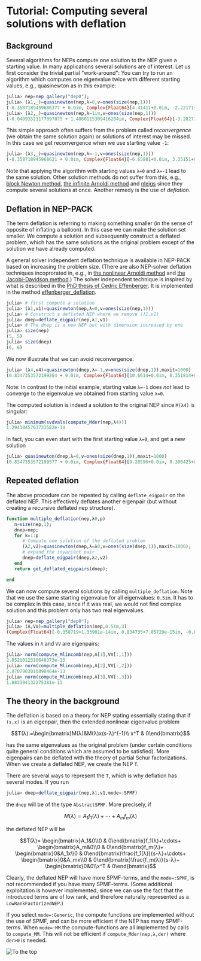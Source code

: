# Tutorial: Computing several solutions with deflation

## Background
Several algorithms for NEPs compute one solution to the NEP
given a starting value. In many applications several
solutions are of interest. Let us first consider the trivial partial
"work-around": You can try to
run an algorithm which computes one eigenvalue twice with
different starting values, e.g., quasinewton as in this
example:
```julia
julia> nep=nep_gallery("dep0");
julia> (λ1,_)=quasinewton(nep,λ=0,v=ones(size(nep,1)))
(-0.3587189459686377 + 0.0im, Complex{Float64}[4.41411+0.0im, -2.22171+0.0im, 4.31544+0.0im, -7.76501+0.0im, -9.51261+0.0im])
julia> (λ2,_)=quasinewton(nep,λ=1im,v=ones(size(nep,1)))
(-0.04093521177097875 + 1.4860115309416284im, Complex{Float64}[-3.28271+11.7399im, 5.08623-8.05479im, 7.16697-6.25547im, -2.69349+4.63954im, -9.91065+14.4678im])
```
This simple approach often suffers from the problem called *reconvergence* (we obtain the
same solution again) or solutions of interest may be missed. In this case we get
reconvergence when we use starting value `-1`:
```julia
julia> (λ3,_)=quasinewton(nep,λ=-1,v=ones(size(nep,1)))
(-0.358718945968621 + 0.0im, Complex{Float64}[-6.65881+0.0im, 3.35151+0.0im, -6.50997+0.0im, 11.7137+0.0im, 14.3501+0.0im])
```
Note that applying the algorithm with starting values `λ=0` and `λ=-1` lead to the same solution.
Other solution methods do not suffer from this, e.g.,
[block Newton method](methods.md#NonlinearEigenproblems.NEPSolver.blocknewton),
[the infinite Arnoldi method](methods.md#NonlinearEigenproblems.NEPSolver.iar)
and
[nleigs](methods.md#NonlinearEigenproblems.NEPSolver.nleigs)
since they compute several solutions at once.
Another remedy is the use of *deflation*.

## Deflation in NEP-PACK

The term deflation is referring to making
something smaller (in the sense of opposite of inflating a balloon). In this case we can make the solution set smaller. We compute a solution and subsequently
construct a deflated problem, which has the same solutions as the original
problem except of the solution we have already computed.

A general solver independent deflation technique is available in NEP-PACK based on increasing
the problem size.
(There are also NEP-solver deflation techniques incoprorated in, e.g., in [the nonlinear Arnoldi method](methods.md#NonlinearEigenproblems.NEPSolver.nlar) and [the Jacobi-Davidson method](methods.md#NonlinearEigenproblems.NEPSolver.jd_betcke).)
The solver independent technique is inspired by what is described in the [PhD thesis
of Cedric Effenberger](http://sma.epfl.ch/~anchpcommon/students/effenberger.pdf).
It is implemented in the method [effenberger_deflation](transformations.md#NonlinearEigenproblems.NEPTypes.effenberger_deflation).

```julia
julia> # first compute a solution
julia> (λ1,v1)=quasinewton(nep,λ=0,v=ones(size(nep,1)))
julia> # Construct a deflated NEP where we remove (λ1,v1)
julia> dnep=deflate_eigpair(nep,λ1,v1)
julia> # The dnep is a new NEP but with dimension increased by one
julia> size(nep)
(5, 5)
julia> size(dnep)
(6, 6)
```
We now illustrate that we can avoid reconvergence:
```julia
julia> (λ4,v4)=quasinewton(dnep,λ=-1,v=ones(size(dnep,1)),maxit=1000)
(0.8347353572199264 + 0.0im, Complex{Float64}[10.6614+0.0im, 0.351814+0.0im, -0.940539+0.0im, 1.10798+0.0im, 3.53392+0.0im, -0.447213+0.0im])
```
Note: In contrast to the initial example, starting value `λ=-1` does *not* lead to converge to the eigenvalue we obtained from starting value `λ=0`.

The computed solution is indeed a solution to the original NEP since `M(λ4)` is singular:
```julia
julia> minimum(svdvals(compute_Mder(nep,λ4)))
1.2941045763733582e-14
```
In fact, you can even start with the first starting value `λ=0`, and get a new solution
```julia
julia> quasinewton(dnep,λ=0,v=ones(size(dnep,1)),maxit=1000)
(0.8347353572199577 + 0.0im, Complex{Float64}[9.28596+0.0im, 0.306425+0.0im, -0.819196+0.0im, 0.965031+0.0im, 3.07799+0.0im, -0.389516+0.0im])
```

## Repeated deflation

The above procedure can be repeated by calling `deflate_eigpair` on
the deflated NEP. This effectively deflates another eigenpair
(but without creating a recursive deflated nep structure).


```julia
function multiple_deflation(nep,λ0,p)
   n=size(nep,1);
   dnep=nep;
   for k=1:p
      # Compute one solution of the deflated problem
      (λ2,v2)=quasinewton(dnep,λ=λ0,v=ones(size(dnep,1)),maxit=1000);
      # expand the invariant pair
      dnep=deflate_eigpair(dnep,λ2,v2)
   end
   return get_deflated_eigpairs(dnep);

end
```

We can now compute several solutions by calling `multiple_deflation`.
Note that we use the same starting eigenvalue for all eigenvalues: `0.5im`. It has
to be complex in this case, since if it was real, we would not find complex solution and this problem only has two real eigenvalues.
```julia
julia> nep=nep_gallery("dep0");
julia> (Λ,VV)=multiple_deflation(nep,0.5im,3)
(Complex{Float64}[-0.358719+1.33901e-14im, 0.834735+7.05729e-15im, -0.0409352+1.48601im], Complex{Float64}[-0.0148325-0.316707im -0.670282+0.268543im -0.41261+0.229832im; 0.00746549+0.159405im -0.0881321+0.0353094im 0.360381-0.0796982im; … ; 0.0260924+0.557131im -0.298976+0.119782im -0.201138+0.0524051im; 0.0319648+0.68252im -0.528234+0.211633im -0.668441+0.121828im])
```
The values in `Λ` and `VV` are eigenpairs:
```julia
julia> norm(compute_Mlincomb(nep,Λ[1],VV[:,1]))
2.0521012310648373e-13
julia> norm(compute_Mlincomb(nep,Λ[2],VV[:,2]))
2.8707903010898464e-13
julia> norm(compute_Mlincomb(nep,Λ[3],VV[:,3]))
1.883394132275381e-13
```

## The theory in the background

The deflation is based on a theory for NEP stating essentially stating that
if ``(s,x)`` is an eigenpair, then the extended nonlinear eigenvalue problem
```math
T(λ):=\begin{bmatrix}M(λ)&M(λ)x(s-λ)^{-1}\\ x^T & 0\end{bmatrix}
```
has the same eigenvalues as the original problem (under certain conditions
quite general conditions which are assumed to be satisfied). More
eigenpairs can be deflated with the theory of partial Schur
factorizations. When we create
a deflated NEP, we create the NEP `T`.

There are several ways to represent the ``T``, which is why deflation has several modes.
If you run
```julia
julia> dnep=deflate_eigpair(nep,λ1,v1,mode=:SPMF)
```
the `dnep` will be of the type `AbstractSPMF`. More precisely, if
```math
M(λ)=A_1f_1(λ)+\cdots+A_mf_m(λ)
```
the deflated NEP will be
```math
T(λ)=
\begin{bmatrix}A_1&0\\0 & 0\end{bmatrix}f_1(λ)+\cdots+
\begin{bmatrix}A_m&0\\0 & 0\end{bmatrix}f_m(λ)+
\begin{bmatrix}0&A_1x\\0 & 0\end{bmatrix}\frac{f_1(λ)}{s-λ}+\cdots+
\begin{bmatrix}0&A_mx\\0 & 0\end{bmatrix}\frac{f_m(λ)}{s-λ}+
\begin{bmatrix}0&0\\x^T & 0\end{bmatrix}
```
Clearly, the deflated NEP will have more SPMF-terms, and
the `mode=:SPMF`, is not recommended if you have many SPMF-terms.
(Some additional exploitation is however implemented, since we can use
the fact that the introduced terms are of low rank, and
therefore naturally represented as a `LowRankFactorizedNEP`.)

If you select `mode=:Generic`, the compute functions are implemented
without the use of SPMF, and can be more efficient
if the NEP has many SPMF-terms.
When `mode=:MM` the compute-functions are all implemented
by calls to `compute_MM`. This will not be efficient if
`compute_Mder(nep,λ,der)` where  `der>0` is needed.

![To the top](http://jarlebring.se/onepixel.png?NEPPACKDOC_DEFLATION)
